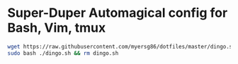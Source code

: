 # Super-Duper Automagical config for Bash, Vim, tmux

```bash
wget https://raw.githubusercontent.com/myersg86/dotfiles/master/dingo.sh &&
sudo bash ./dingo.sh && rm dingo.sh
```
